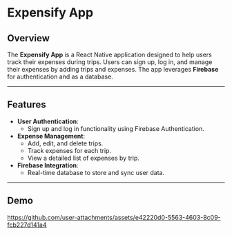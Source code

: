 # Expensify App

## Overview
The **Expensify App** is a React Native application designed to help users track their expenses during trips. Users can sign up, log in, and manage their expenses by adding trips and expenses. The app leverages **Firebase** for authentication and as a database.

---

## Features
- **User Authentication**:  
  - Sign up and log in functionality using Firebase Authentication.
- **Expense Management**:  
  - Add, edit, and delete trips.  
  - Track expenses for each trip.  
  - View a detailed list of expenses by trip.
- **Firebase Integration**:  
  - Real-time database to store and sync user data.

---
## Demo

https://github.com/user-attachments/assets/e42220d0-5563-4603-8c09-fcb227d141a4



